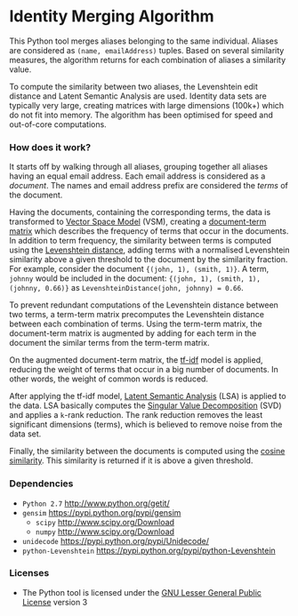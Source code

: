 Identity Merging Algorithm
===

This Python tool merges aliases belonging to the same individual. Aliases are considered as `(name, emailAddress)` tuples. Based on several similarity measures, the algorithm returns for each combination of aliases a similarity value.

To compute the similarity between two aliases, the Levenshtein edit distance and Latent Semantic Analysis are used. Identity data sets are typically very large, creating matrices with large dimensions (100k+) which do not fit into memory. The algorithm has been optimised for speed and out-of-core computations.

### How does it work?

It starts off by walking through all aliases, grouping together all aliases having an equal email address. Each email address is considered as a *document*. The names and email address prefix are considered the *terms* of the document.

Having the documents, containing the corresponding terms, the data is transformed to [Vector Space Model][1] (VSM), creating a [document-term matrix][2] which describes the frequency of terms that occur in the documents. In addition to term frequency, the similarity between terms is computed using the [Levenshtein distance][3], adding terms with a normalised Levenshtein similarity above a given threshold to the document by the similarity fraction. For example, consider the document `{(john, 1), (smith, 1)}`. A term, `johnny` would be included in the document: `{(john, 1), (smith, 1), (johnny, 0.66)}` as `LevenshteinDistance(john, johnny) = 0.66`.

To prevent redundant computations of the Levenshtein distance between two terms, a term-term matrix precomputes the Levenshtein distance between each combination of terms. Using the term-term matrix, the document-term matrix is augmented by adding for each term in the document the similar terms from the term-term matrix.

On the augmented document-term matrix, the [tf-idf][4] model is applied, reducing the weight of terms that occur in a big number of documents. In other words, the weight of common words is reduced.

After applying the tf-idf model, [Latent Semantic Analysis][5] (LSA) is applied to the data. LSA basically computes the [Singular Value Decomposition][6] (SVD) and applies a `k`-rank reduction. The rank reduction removes the least significant dimensions (terms), which is believed to remove noise from the data set.

Finally, the similarity between the documents is computed using the [cosine similarity][7]. This similarity is returned if it is above a given threshold.

### Dependencies

- `Python 2.7` http://www.python.org/getit/
- `gensim` https://pypi.python.org/pypi/gensim
	- `scipy` http://www.scipy.org/Download
	- `numpy` http://www.scipy.org/Download
- `unidecode` https://pypi.python.org/pypi/Unidecode/
- `python-Levenshtein` https://pypi.python.org/pypi/python-Levenshtein

### Licenses

- The Python tool is licensed under the [GNU Lesser General Public License](http://www.gnu.org/licenses/lgpl.txt) version 3

[1]: http://en.wikipedia.org/wiki/Vector_space_model	"Vector Space Model"
[2]: http://en.wikipedia.org/wiki/Document-term_matrix	"Document-term matrix"
[3]: http://en.wikipedia.org/wiki/Levenshtein_distance	"Levenshtein distance"
[4]: http://en.wikipedia.org/wiki/Tf%E2%80%93idf	"Tf-idf"
[5]: http://en.wikipedia.org/wiki/Latent_semantic_analysis	"Latent Semantic Analysis"
[6]: http://en.wikipedia.org/wiki/Singular_value_decomposition	"Singular Value Decomposition"
[7]: http://en.wikipedia.org/wiki/Cosine_similarity	"Cosine similarity"